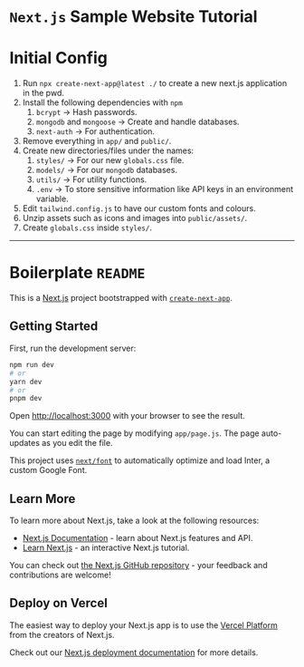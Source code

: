 # `Next.js` Sample Website Tutorial

# Initial Config

1. Run `npx create-next-app@latest ./` to create a new next.js application in the pwd.
2. Install the following dependencies with `npm`
   1. `bcrypt` -> Hash passwords.
   2. `mongodb` and `mongoose` -> Create and handle databases.
   3. `next-auth` -> For authentication.
3. Remove everything in `app/` and `public/`.
4. Create new directories/files under the names:
   1. `styles/` -> For our new `globals.css` file.
   2. `models/` -> For our `mongodb` databases.
   3. `utils/` -> For utility functions.
   4. `.env` -> To store sensitive information like API keys in an environment variable.
5. Edit `tailwind.config.js` to have our custom fonts and colours.
6. Unzip assets such as icons and images into `public/assets/`.
7. Create `globals.css` inside `styles/`.

---

# Boilerplate `README`

This is a [Next.js](https://nextjs.org/) project bootstrapped with [`create-next-app`](https://github.com/vercel/next.js/tree/canary/packages/create-next-app).

## Getting Started

First, run the development server:

```bash
npm run dev
# or
yarn dev
# or
pnpm dev
```

Open [http://localhost:3000](http://localhost:3000) with your browser to see the result.

You can start editing the page by modifying `app/page.js`. The page auto-updates as you edit the file.

This project uses [`next/font`](https://nextjs.org/docs/basic-features/font-optimization) to automatically optimize and load Inter, a custom Google Font.

## Learn More

To learn more about Next.js, take a look at the following resources:

- [Next.js Documentation](https://nextjs.org/docs) - learn about Next.js features and API.
- [Learn Next.js](https://nextjs.org/learn) - an interactive Next.js tutorial.

You can check out [the Next.js GitHub repository](https://github.com/vercel/next.js/) - your feedback and contributions are welcome!

## Deploy on Vercel

The easiest way to deploy your Next.js app is to use the [Vercel Platform](https://vercel.com/new?utm_medium=default-template&filter=next.js&utm_source=create-next-app&utm_campaign=create-next-app-readme) from the creators of Next.js.

Check out our [Next.js deployment documentation](https://nextjs.org/docs/deployment) for more details.
